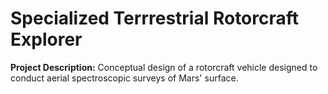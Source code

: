 # Specialized Terrrestrial Rotorcraft Explorer

**Project Description:** Conceptual design of a rotorcraft vehicle designed to conduct aerial spectroscopic surveys of Mars' surface. 
